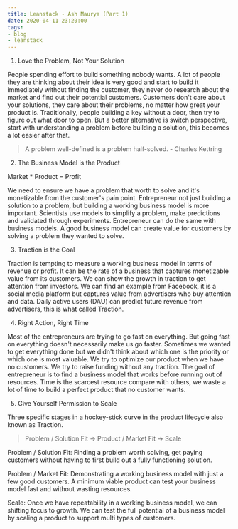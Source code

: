 ```yaml
---
title: Leanstack - Ash Maurya (Part 1)
date: 2020-04-11 23:20:00
tags: 
- blog
- leanstack
---
```


1. Love the Problem, Not Your Solution

People spending effort to build something nobody wants. A lot of people they are thinking about their idea is very good and start to build it immediately without finding the customer, they never do research about the market and find out their potential customers. Customers don't care about your solutions, they care about their problems, no matter how great your product is. Traditionally, people building a key without a door, then try to figure out what door to open. But a better alternative is switch perspective, start with understanding a problem before building a solution, this becomes a lot easier after that.

>A problem well-defined is a problem half-solved. - Charles Kettring

2. The Business Model is the Product

Market * Product = Profit

We need to ensure we have a problem that worth to solve and it's monetizable from the customer's pain point. Entrepreneur not just building a solution to a problem, but building a working business model is more important. Scientists use models to simplify a problem, make predictions and validated through experiments. Entrepreneur can do the same with business models. A good business model can create value for customers by solving a problem they wanted to solve.

3. Traction is the Goal

Traction is tempting to measure a working business model in terms of revenue or profit. It can be the rate of a business that captures monetizable value from its customers. We can show the growth in traction to get attention from investors. We can find an example from Facebook, it is a social media platform but captures value from advertisers who buy attention and data. Daily active users (DAU) can predict future revenue from advertisers, this is what called Traction.

4. Right Action, Right Time

Most of the entrepreneurs are trying to go fast on everything. But going fast on everything doesn't necessarily make us go faster. Sometimes we wanted to get everything done but we didn't think about which one is the priority or which one is most valuable. We try to optimize our product when we have no customers. We try to raise funding without any traction. The goal of entrepreneur is to find a business model that works before running out of resources. Time is the scarcest resource compare with others, we waste a lot of time to build a perfect product that no customer wants.

5. Give Yourself Permission to Scale

Three specific stages in a hockey-stick curve in the product lifecycle also known as Traction.

>Problem / Solution Fit  ->  Product / Market Fit  ->  Scale

Problem / Solution Fit: Finding a problem worth solving, get paying customers without having to first build out a fully functioning solution.

Problem / Market Fit: Demonstrating a working business model with just a few good customers. A minimum viable product can test your business model fast and without wasting resources.

Scale: Once we have repeatability in a working business model, we can shifting focus to growth. We can test the full potential of a business model by scaling a product to support multi types of customers.